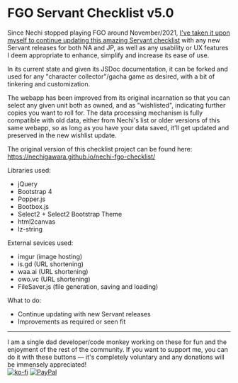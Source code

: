# FGO Servant Checklist v5.0
Since Nechi stopped playing FGO around November/2021, [I've taken it upon myself to continue updating this amazing Servant checklist](https://github.com/Nechigawara/nechi-fgo-checklist/issues/7) with any new Servant releases for both NA and JP, as well as any usability or UX features I deem appropriate to enhance, simplify and increase its ease of use.

In its current state and given its JSDoc documentation, it can be forked and used for any "character collector"/gacha game as desired, with a bit of tinkering and customization.

The webapp has been improved from its original incarnation so that you can select any given unit both as owned, and as "wishlisted", indicating further copies you want to roll for. The data processing mechanism is fully compatible with old data, either from Nechi's list or older versions of this same webapp, so as long as you have your data saved, it'll get updated and preserved in the new wishlist update.

The original version of this checklist project can be found here: https://nechigawara.github.io/nechi-fgo-checklist/

Libraries used:
* jQuery
* Bootstrap 4
* Popper.js
* Bootbox.js
* Select2 + Select2 Bootstrap Theme
* html2canvas
* lz-string

External sevices used:
* imgur (image hosting)
* is.gd (URL shortening)
* waa.ai (URL shortening)
* owo.vc (URL shortening)
* FileSaver.js (file generation, saving and loading)

What to do:
* Continue updating with new Servant releases
* Improvements as required or seen fit

<hr>

I am a single dad developer/code monkey working on these for fun and the enjoyment of the rest of the community. If you want to support me, you can do it with these buttons &mdash; it's completely voluntary and any donations will be immensely appreciated!  
[![ko-fi](https://tohnocoding.github.io/fgobanners/img/kofi.png)](https://ko-fi.com/R5R114FFP8)    [![PayPal](https://tohnocoding.github.io/fgobanners/img/paypal.png)](https://www.paypal.com/donate/?hosted_button_id=5D62GN8HVL6EY)
